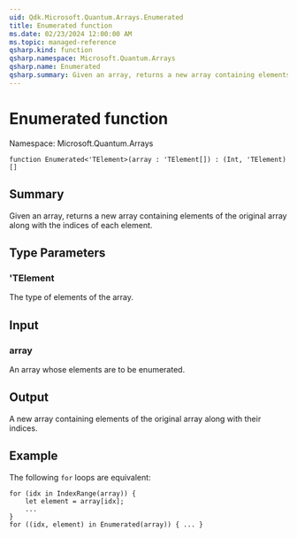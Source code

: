 ```yaml
---
uid: Qdk.Microsoft.Quantum.Arrays.Enumerated
title: Enumerated function
ms.date: 02/23/2024 12:00:00 AM
ms.topic: managed-reference
qsharp.kind: function
qsharp.namespace: Microsoft.Quantum.Arrays
qsharp.name: Enumerated
qsharp.summary: Given an array, returns a new array containing elements of the original array along with the indices of each element.
---
```


# Enumerated function

Namespace: Microsoft.Quantum.Arrays

```qsharp
function Enumerated<'TElement>(array : 'TElement[]) : (Int, 'TElement)[]
```

## Summary
Given an array, returns a new array containing elements of the original
array along with the indices of each element.

## Type Parameters
### 'TElement
The type of elements of the array.

## Input
### array
An array whose elements are to be enumerated.

## Output
A new array containing elements of the original array along with their
indices.

## Example
The following `for` loops are equivalent:
```qsharp
for (idx in IndexRange(array)) {
    let element = array[idx];
    ...
}
for ((idx, element) in Enumerated(array)) { ... }
```
